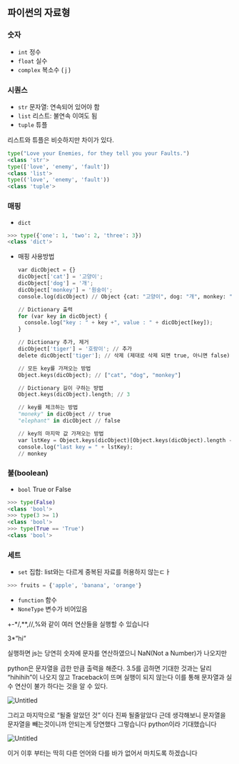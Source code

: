 ## 파이썬의 자료형

### 숫자

- `int` 정수
- `float` 실수
- `complex` 복소수 ( j )

### 시퀀스

- `str` 문자열: 연속되어 있어야 함
- `list` 리스트: 불연속 이여도 됨
- `tuple` 튜플

리스트와 튜플은 비슷하지만 차이가 있다. 

```python
type("Love your Enemies, for they tell you your Faults.")
<class 'str'>
type(['love', 'enemy', 'fault'])
<class 'list'>
type(('love', 'enemy', 'fault'))
<class 'tuple'>
```

### 매핑

- `dict`

```python
>>> type({'one': 1, 'two': 2, 'three': 3})
<class 'dict'>
```

- 매핑 사용방법
    
    ```python
    var dicObject = {}
    dicObject['cat'] = '고양이';
    dicObject['dog'] = '개';
    dicObject['monkey'] = '원숭이';
    console.log(dicObject) // Object {cat: "고양이", dog: "개", monkey: "원숭이"}
    
    // Dictionary 출력
    for (var key in dicObject) {
      console.log("key : " + key +", value : " + dicObject[key]);
    }
    
    // Dictionary 추가, 제거
    dicObject['tiger'] = '호랑이'; // 추가
    delete dicObject['tiger']; // 삭제 (제대로 삭제 되면 true, 아니면 false)
    
    // 모든 key를 가져오는 방법
    Object.keys(dicObject); // ["cat", "dog", "monkey"]
    
    // Dictionary 길이 구하는 방법
    Object.keys(dicObject).length; // 3
    
    // key를 체크하는 방법
    "moneky" in dicObject // true
    "elephant" in dicObject // false
    
    // key의 마지막 값 가져오는 방법
    var lstKey = Object.keys(dicObject)[Object.keys(dicObject).length - 1]
    console.log("last key = " + lstKey);
    // monkey
    ```
    

### 불(boolean)

- `bool` True or False

```python
>>> type(False)
<class 'bool'>
>>> type(3 >= 1)
<class 'bool'>
>>> type(True == 'True')
<class 'bool'>
```

### 세트

- `set` 집합: list와는 다르게 중복된 자료를 허용하지 않는ㄷㅏ

```python
>>> fruits = {'apple', 'banana', 'orange'}
```

- `function` 함수
- `NoneType` 변수가 비어있음

+-*/,**,//,%와 같이 여러 연산들을 실행할 수 있습니다

3*”hi”

실행하면 js는 당연히 숫자에 문자를 연산하였으니 NaN(Not a Number)가 나오지만 

python은 문자열을 곱한 만큼 출력을 해준다. 3.5를 곱하면 기대한 것과는 달리 “hihihih”이 나오지 않고 Traceback이 뜨며 실행이 되지 않는다 이를 통해 문자열과 실수 연산이 불가 하다는 것을 알 수 있다.  

![Untitled](https://prod-files-secure.s3.us-west-2.amazonaws.com/228e8a8f-fdc0-4d4c-a71d-53ddc72d7316/10650866-c36b-4b8c-b923-35845d398840/Untitled.png)

그리고 마지막으로 “될줄 알았던 것” 이다 진짜 될줄알았다 근데 생각해보니 문자열을 문자열을 빼는것이니까 안되는게 당연했다 그렇습니다 python이라 기대했습니다

![Untitled](https://prod-files-secure.s3.us-west-2.amazonaws.com/228e8a8f-fdc0-4d4c-a71d-53ddc72d7316/a6e0d123-604f-4ea3-baff-c82664451a1a/Untitled.png)

이거 이후 부터는 딱히 다른 언어와 다를 바가 없어서 마치도록 하겠습니다